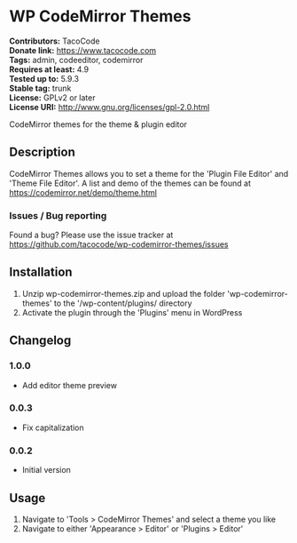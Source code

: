 # WP CodeMirror Themes 
**Contributors:** TacoCode  
**Donate link:** https://www.tacocode.com  
**Tags:** admin, codeeditor, codemirror  
**Requires at least:** 4.9  
**Tested up to:** 5.9.3  
**Stable tag:** trunk  
**License:** GPLv2 or later  
**License URI:** http://www.gnu.org/licenses/gpl-2.0.html  

CodeMirror themes for the theme & plugin editor

## Description 

CodeMirror Themes allows you to set a theme for the 'Plugin File Editor' and 'Theme File Editor'. A list and demo
of the themes can be found at https://codemirror.net/demo/theme.html

### Issues / Bug reporting 

Found a bug? Please use the issue tracker at <https://github.com/tacocode/wp-codemirror-themes/issues>

## Installation 

1. Unzip wp-codemirror-themes.zip and upload the folder 'wp-codemirror-themes' to the '/wp-content/plugins/ directory
2. Activate the plugin through the 'Plugins' menu in WordPress

## Changelog 

### 1.0.0
* Add editor theme preview

### 0.0.3
* Fix capitalization

### 0.0.2
* Initial version

## Usage 

1. Navigate to 'Tools > CodeMirror Themes' and select a theme you like
2. Navigate to either 'Appearance > Editor' or 'Plugins > Editor'
